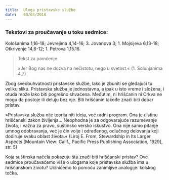 ```yaml
---
title:  Uloga pristavske službe
date:   03/03/2018
---
```


### Tekstovi za proučavanje u toku sedmice:
Kološanima 1,16-18; Jevrejima 4,14-16; 3. Jovanova 3; 1. Mojsijeva 6,13-18; Otkrivenje 14,6-12; 1. Petrova 1,15.16.

> <p>Tekst za pamćenje</p>
> »Jer Bog nas ne dozva na nečistotu, nego u svetost.« (1. Solunjanima 4,7)

Zbog sveobuhvatnosti pristavske službe, lako je zbuniti se gledajući tu veliku sliku. Pristavska služba je jednostavna, a ipak u isto vreme i složena, i otuda može lako biti pogrešno shvaćena. Međutim, ni hrišćanin ni Crkva ne mogu da postoje ili deluju bez nje. Biti hrišćanin takođe znači biti dobar pristav.

»Pristavska služba nije teorija niti ideja, već radni program. Ona je uistinu hrišćanski zakon življenja... Neophodna je za odgovarajuće razumevanje života, i važna za pravo, suštinsko versko iskustvo. Ona nije samo pitanje umnog odobravanja, već je čin volje i određenog, odlučnog delovanja koji dodiruje svaku oblast života.« (Liroj E. From, Stewardship in Its Larger Aspects [Mountain View: Calif., Pacific Press Publishing Association, 1929], str. 5)

Koja suštinska načela pokazuju šta znači biti hrišćanski pristav? Ove sedmice proučavaćemo više o ulogama koje pristavska služba ima u hrišćanskom životu? Učinićemo to pomoću zanimljive analogije: kolskog točka.
